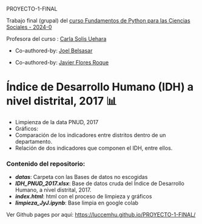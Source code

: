  PROYECTO-1-FINAL
 
Trabajo final (grupal) del [curso Fundamentos de Python para las Ciencias Sociales - 2024-0](https://github.com/luccemhu/python_para_las_ccss)

Profesora del curso : [Carla Solis Uehara](https://github.com/ccsuehara)

-  Co-authored-by: [Joel Belsasar](https://github.com/luccemhu)

-  Co-authored-by: [Javier Flores Roque](https://github.com/javi902)


# Índice de Desarrollo Humano (IDH) a nivel distrital, 2017 :bar_chart:

- Limpienza de la data PNUD, 2017
- Gráficos: 
-  Comparación de los indicadores entre distritos dentro de un departamento.  
-  Relación de dos indicadores que componen el IDH, entre ellos.  

### Contenido del repositorio:

- ***datas***: Carpeta con las Bases de datos no escogidas 
- ***IDH_PNUD_2017.xlsx***: Base de datos cruda del Índice de Desarrollo Humano, a nivel distrital, 2017.
- ***index.html***: html con el proceso de limpieza y gráficos 
- ***limpieza_JyJ.ipynb***: Base limpia en google colab

Ver Github pages por aquí: <https://luccemhu.github.io/PROYECTO-1-FINAL/>
